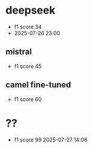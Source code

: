 
# deepseek 
- f1 score 34
- 2025-07-26 23:00

## mistral 

- f1 score 45

## camel fine-tuned 
- f1 score 60

# ??

- f1 score 99
2025-07-27 14:06
